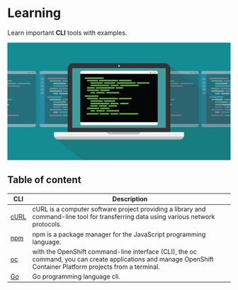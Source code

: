 # Learning

Learn important **CLI** tools with examples.

<p align="center">
    <img src="./assets/main-logo.jpeg" width="700" />
</p>

## Table of content
| CLI            | Description                                                                                                                                                    |
|----------------|----------------------------------------------------------------------------------------------------------------------------------------------------------------|
| [cURL](./curl) | cURL is a computer software project providing a library and command-line tool for transferring data using various network protocols.                           |
| [npm](./npm)   | npm is a package manager for the JavaScript programming language.                                                                                              |
| [oc](./oc)     | with the OpenShift command-line interface (CLI), the oc command, you can create applications and manage OpenShift Container Platform projects from a terminal. |
| [Go](./go)     | Go programming language cli.                                                                                                                                   |
